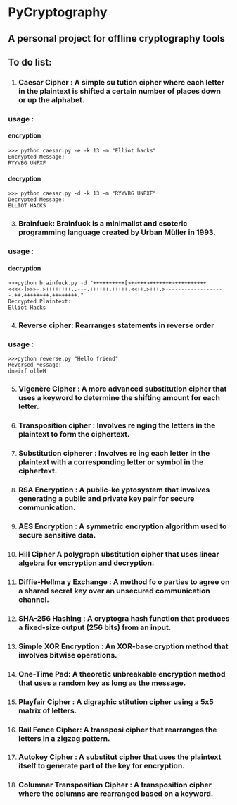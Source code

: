 # PyCryptography
## A personal project for offline cryptography tools


## To do list:
1. ### Caesar Cipher : A simple su tution cipher where each letter in the plaintext is shifted a certain number of places down or up the alphabet.

### usage :
 #### encryption
    >>> python caesar.py -e -k 13 -m "Elliot hacks"
    Encrypted Message:
    RYYVBG UNPXF                                                                                                                            
 #### decryption   
    >>> python caesar.py -d -k 13 -m "RYYVBG UNPXF"
    Decrypted Message:
    ELLIOT HACKS


3. ### Brainfuck: Brainfuck is a minimalist and esoteric programming language created by Urban Müller in 1993.
### usage :
 #### decryption
    >>>python brainfuck.py -d "++++++++++[>+>+++>+++++++>++++++++++<<<<-]>>>-.>++++++++..---.++++++.+++++.<<++.>+++.>-------------------.++.++++++++.++++++++."
    Decrypted Plaintext:
    Elliot Hacks


4. ### Reverse cipher: Rearranges statements in reverse order
### usage :
    >>>python reverse.py "Hello friend"
    Reversed Message:
    dneirf olleH


5. ### Vigenère Cipher : A more advanced substitution cipher that uses a keyword to determine the shifting amount for each letter.

6. ### Transposition cipher : Involves re nging the letters in the plaintext to form the ciphertext.

7. ### Substitution  cipherer : Involves re ing each letter in the plaintext with a corresponding letter or symbol in the ciphertext.

8. ### RSA Encryption  : A public-ke yptosystem that involves generating a public and private key pair for secure communication.

9. ### AES Encryption  : A symmetric  encryption algorithm used to secure sensitive data.

10. ### Hill Cipher A polygraph ubstitution cipher that uses linear algebra for encryption and decryption.

11. ### Diffie-Hellma y Exchange : A method fo o parties to agree on a shared secret key over an unsecured communication channel.

12. ### SHA-256 Hashing : A cryptogra  hash function that produces a fixed-size output (256 bits) from an input.

13. ### Simple XOR Encryption : An XOR-base cryption method that involves bitwise operations.

14. ### One-Time Pad:  A theoretic  unbreakable encryption method that uses a random key as long as the message.

15. ### Playfair Cipher : A digraphic stitution cipher using a 5x5 matrix of letters.

16. ### Rail Fence Cipher: A transposi  cipher that rearranges the letters in a zigzag pattern.

17. ### Autokey Cipher : A substitut cipher that uses the plaintext itself to generate part of the key for encryption.

18. ### Columnar Transposition Cipher : A transposition cipher where the columns are rearranged based on a keyword.

